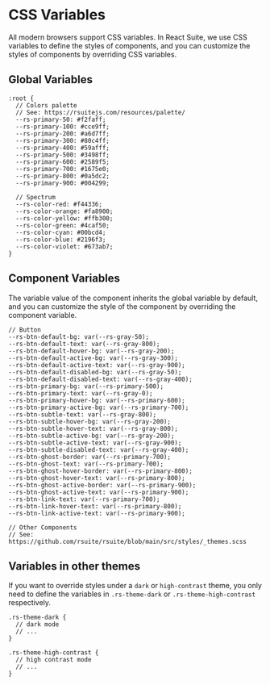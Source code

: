# CSS Variables

All modern browsers support CSS variables. In React Suite, we use CSS variables to define the styles of components, and you can customize the styles of components by overriding CSS variables.

## Global Variables

```less
:root {
  // Colors palette
  // See: https://rsuitejs.com/resources/palette/
  --rs-primary-50: #f2faff;
  --rs-primary-100: #cce9ff;
  --rs-primary-200: #a6d7ff;
  --rs-primary-300: #80c4ff;
  --rs-primary-400: #59afff;
  --rs-primary-500: #3498ff;
  --rs-primary-600: #2589f5;
  --rs-primary-700: #1675e0;
  --rs-primary-800: #0a5dc2;
  --rs-primary-900: #004299;

  // Spectrum
  --rs-color-red: #f44336;
  --rs-color-orange: #fa8900;
  --rs-color-yellow: #ffb300;
  --rs-color-green: #4caf50;
  --rs-color-cyan: #00bcd4;
  --rs-color-blue: #2196f3;
  --rs-color-violet: #673ab7;
}
```

## Component Variables

The variable value of the component inherits the global variable by default, and you can customize the style of the component by overriding the component variable.

```less
// Button
--rs-btn-default-bg: var(--rs-gray-50);
--rs-btn-default-text: var(--rs-gray-800);
--rs-btn-default-hover-bg: var(--rs-gray-200);
--rs-btn-default-active-bg: var(--rs-gray-300);
--rs-btn-default-active-text: var(--rs-gray-900);
--rs-btn-default-disabled-bg: var(--rs-gray-50);
--rs-btn-default-disabled-text: var(--rs-gray-400);
--rs-btn-primary-bg: var(--rs-primary-500);
--rs-btn-primary-text: var(--rs-gray-0);
--rs-btn-primary-hover-bg: var(--rs-primary-600);
--rs-btn-primary-active-bg: var(--rs-primary-700);
--rs-btn-subtle-text: var(--rs-gray-800);
--rs-btn-subtle-hover-bg: var(--rs-gray-200);
--rs-btn-subtle-hover-text: var(--rs-gray-800);
--rs-btn-subtle-active-bg: var(--rs-gray-200);
--rs-btn-subtle-active-text: var(--rs-gray-900);
--rs-btn-subtle-disabled-text: var(--rs-gray-400);
--rs-btn-ghost-border: var(--rs-primary-700);
--rs-btn-ghost-text: var(--rs-primary-700);
--rs-btn-ghost-hover-border: var(--rs-primary-800);
--rs-btn-ghost-hover-text: var(--rs-primary-800);
--rs-btn-ghost-active-border: var(--rs-primary-900);
--rs-btn-ghost-active-text: var(--rs-primary-900);
--rs-btn-link-text: var(--rs-primary-700);
--rs-btn-link-hover-text: var(--rs-primary-800);
--rs-btn-link-active-text: var(--rs-primary-900);

// Other Components
// See: https://github.com/rsuite/rsuite/blob/main/src/styles/_themes.scss
```

## Variables in other themes

If you want to override styles under a `dark` or `high-contrast` theme, you only need to define the variables in `.rs-theme-dark` or `.rs-theme-high-contrast` respectively.

```less
.rs-theme-dark {
  // dark mode
  // ...
}

.rs-theme-high-contrast {
  // high contrast mode
  // ...
}
```
